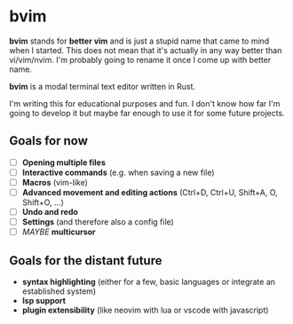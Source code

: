 # bvim
**bvim** stands for **better vim** and is just a stupid name that came to mind when I started. This does not mean that it's actually in any way better than vi/vim/nvim. I'm probably going to rename it once I come up with better name.

**bvim** is a modal terminal text editor written in Rust.

I'm writing this for educational purposes and fun. I don't know how far I'm going to develop it but maybe far enough to use it for some future projects.

## Goals for now
- [ ] **Opening multiple files**
- [ ] **Interactive commands** (e.g. when saving a new file)
- [ ] **Macros** (vim-like)
- [ ] **Advanced movement and editing actions** (Ctrl+D, Ctrl+U, Shift+A, O, Shift+O, ...)
- [ ] **Undo and redo**
- [ ] **Settings** (and therefore also a config file)
- [ ] *MAYBE* **multicursor**

## Goals for the distant future
- **syntax highlighting** (either for a few, basic languages or integrate an established system)
- **lsp support**
- **plugin extensibility** (like neovim with lua or vscode with javascript)
